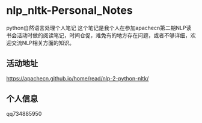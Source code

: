 # nlp_nltk-Personal_Notes
python自然语言处理个人笔记
这个笔记是我个人在参加apachecn第二期NLP读书会活动时做的阅读笔记，时间仓促，难免有的地方存在问题，或者不够详细，欢迎交流NLP相关方面的知识。
## 活动地址
https://apachecn.github.io/home/read/nlp-2-python-nltk/
## 个人信息
qq734885950